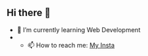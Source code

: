 ## Hi there 👋

- 🌱 I’m currently learning Web Development
- - 📫 How to reach me:  [My Insta](https://www.instagram.com/mfaisalal_/?utm_source=ig_web_button_share_sheet)

<!--
**Pesalll/Pesalll** is a ✨ _special_ ✨ repository because its `README.md` (this file) appears on your GitHub profile.

Here are some ideas to get you started:

- 🔭 I’m currently working on ...
- 🌱 I’m currently learning ...
- 👯 I’m looking to collaborate on ...
- 🤔 I’m looking for help with ...
- 💬 Ask me about ...
- 📫 How to reach me: ...
- 😄 Pronouns: ...
- ⚡ Fun fact: ...
-->
